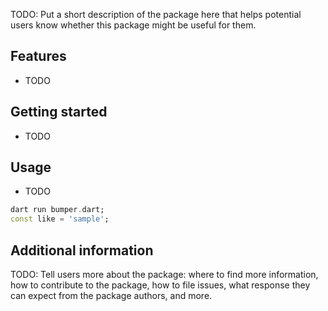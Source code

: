 
TODO: Put a short description of the package here that helps potential users
know whether this package might be useful for them.

## Features

- TODO

## Getting started

- TODO

## Usage

- TODO

```dart
dart run bumper.dart;
const like = 'sample';
```

## Additional information

TODO: Tell users more about the package: where to find more information, how to
contribute to the package, how to file issues, what response they can expect
from the package authors, and more.
